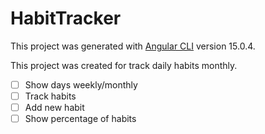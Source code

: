 # HabitTracker

This project was generated with [Angular CLI](https://github.com/angular/angular-cli) version 15.0.4.

This project was created for track daily habits monthly. 

- [ ] Show days weekly/monthly 
- [ ] Track habits
- [ ] Add new habit
- [ ] Show percentage of habits
